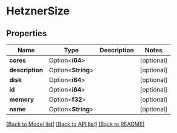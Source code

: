 # HetznerSize

## Properties

Name | Type | Description | Notes
------------ | ------------- | ------------- | -------------
**cores** | Option<**i64**> |  | [optional]
**description** | Option<**String**> |  | [optional]
**disk** | Option<**i64**> |  | [optional]
**id** | Option<**i64**> |  | [optional]
**memory** | Option<**f32**> |  | [optional]
**name** | Option<**String**> |  | [optional]

[[Back to Model list]](../README.md#documentation-for-models) [[Back to API list]](../README.md#documentation-for-api-endpoints) [[Back to README]](../README.md)



